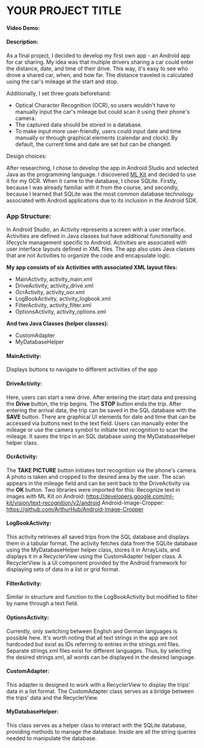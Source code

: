 
# YOUR PROJECT TITLE


#### Video Demo:  <URL HERE>



#### Description:


As a final project, I decided to develop my first own app - an Android app for car sharing. My idea was that multiple drivers sharing a car could enter the distance, date, and time of their drive. This way, it's easy to see who drove a shared car, when, and how far. The distance traveled is calculated using the car's mileage at the start and stop.

Additionally, I set three goals beforehand:

- Optical Character Recognition (OCR), so users wouldn't have to manually input the car's mileage but could scan it using their phone's camera.
- The captured data should be stored in a database.
- To make input more user-friendly, users could input date and time manually or through graphical elements (calendar and clock). By default, the current time and date are set but can be changed.

Design choices:

After researching, I chose to develop the app in Android Studio and selected Java as the programming language. 
I discovered [ML Kit](https://developers.google.com/ml-kit/vision/text-recognition/v2/android) and decided to use it for my OCR.
When it came to the database, I chose SQLite. Firstly, because I was already familiar with it from the course, and secondly, because I learned that SQLite was the most common database technology associated with Android applications due to its inclusion in the Android SDK.


### App Structure:

In Android Studio, an Activity represents a screen with a user interface. Activities are defined in Java classes but have additional functionality and lifecycle management specific to Android. Activities are associated with user interface layouts defined in XML files. The app also uses Java classes that are not Activities to organize the code and encapsulate logic.

**My app consists of six Activities with associated XML layout files:**

- MainActivity,     activity_main.xml
- DriveActivity,    activity_drive.xml
- OcrActivity,      activity_ocr.xml
- LogBookActivity,  activity_logbook.xml
- FilterActivity,   activity_filter.xml
- OptionsActivity,  activity_options.xml

**And two Java Classes (helper classes):**
- CustomAdapter
- MyDatabaseHelper


#### MainActivity:

Displays buttons to navigate to different activities of the app

#### DriveActivity:

Here, users can start a new drive. After entering the start data and pressing the **Drive** button, the trip begins. The **STOP** button ends the trip. After entering the arrival data, the trip can be saved in the SQL database with the **SAVE** button. There are graphical UI elements for date and time that can be accessed via buttons next to the text field.
Users can manually enter the mileage or use the camera symbol to initiate text recognition to scan the mileage.
It saves the trips in an SQL database using the MyDatabaseHelper helper class.

#### OcrActivity:

The **TAKE PICTURE** button initiates text recognition via the phone's camera. A photo is taken and cropped to the desired area by the user. The scan appears in the mileage field and can be sent back to the DriveActivity via the **OK** button. Two libraries were imported for this:
Recognize text in images with ML Kit on Android:
https://developers.google.com/ml-kit/vision/text-recognition/v2/android
Android-Image-Cropper:
https://github.com/ArthurHub/Android-Image-Cropper

#### LogBookActivity:

This activity retrieves all saved trips from the SQL database and displays them in a tabular format.
The activity fetches data from the SQLite database using the MyDatabaseHelper helper class, stores it in ArrayLists, and displays it in a RecyclerView using the CustomAdapter helper class.
A RecyclerView is a UI component provided by the Android framework for displaying sets of data in a list or grid format.

#### FilterActivity:

Similar in structure and function to the LogBookActivity but modified to filter by name through a text field.

#### OptionsActivity:

Currently, only switching between English and German languages is possible here. It's worth noting that all text strings in the app are not hardcoded but exist as IDs referring to entries in the strings.xml files. Separate strings.xml files exist for different languages. Thus, by selecting the desired strings.xml, all words can be displayed in the desired language.

#### CustomAdapter:

This adapter is designed to work with a RecyclerView to display the trips' data in a list format. The CustomAdapter class serves as a bridge between the trips' data and the RecyclerView.

#### MyDatabaseHelper:

This class serves as a helper class to interact with the SQLite database, providing methods to manage the database. Inside are all the string queries needed to manipulate the database.
